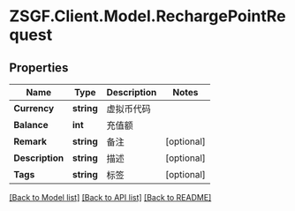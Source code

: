 # ZSGF.Client.Model.RechargePointRequest

## Properties

Name | Type | Description | Notes
------------ | ------------- | ------------- | -------------
**Currency** | **string** | 虚拟币代码 | 
**Balance** | **int** | 充值额 | 
**Remark** | **string** | 备注 | [optional] 
**Description** | **string** | 描述 | [optional] 
**Tags** | **string** | 标签 | [optional] 

[[Back to Model list]](../../README.md#documentation-for-models) [[Back to API list]](../../README.md#documentation-for-api-endpoints) [[Back to README]](../../README.md)

